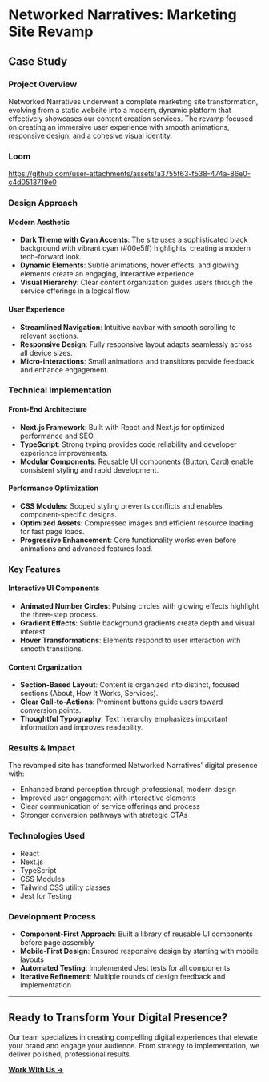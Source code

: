 # Networked Narratives: Marketing Site Revamp

## Case Study

### Project Overview
Networked Narratives underwent a complete marketing site transformation, evolving from a static website into a modern, dynamic platform that effectively showcases our content creation services. The revamp focused on creating an immersive user experience with smooth animations, responsive design, and a cohesive visual identity.

### Loom
https://github.com/user-attachments/assets/a3755f63-f538-474a-86e0-c4d0513719e0

### Design Approach

#### Modern Aesthetic
- **Dark Theme with Cyan Accents**: The site uses a sophisticated black background with vibrant cyan (#00e5ff) highlights, creating a modern tech-forward look.
- **Dynamic Elements**: Subtle animations, hover effects, and glowing elements create an engaging, interactive experience.
- **Visual Hierarchy**: Clear content organization guides users through the service offerings in a logical flow.

#### User Experience
- **Streamlined Navigation**: Intuitive navbar with smooth scrolling to relevant sections.
- **Responsive Design**: Fully responsive layout adapts seamlessly across all device sizes.
- **Micro-interactions**: Small animations and transitions provide feedback and enhance engagement.

### Technical Implementation

#### Front-End Architecture
- **Next.js Framework**: Built with React and Next.js for optimized performance and SEO.
- **TypeScript**: Strong typing provides code reliability and developer experience improvements.
- **Modular Components**: Reusable UI components (Button, Card) enable consistent styling and rapid development.

#### Performance Optimization
- **CSS Modules**: Scoped styling prevents conflicts and enables component-specific designs.
- **Optimized Assets**: Compressed images and efficient resource loading for fast page loads.
- **Progressive Enhancement**: Core functionality works even before animations and advanced features load.

### Key Features

#### Interactive UI Components
- **Animated Number Circles**: Pulsing circles with glowing effects highlight the three-step process.
- **Gradient Effects**: Subtle background gradients create depth and visual interest.
- **Hover Transformations**: Elements respond to user interaction with smooth transitions.

#### Content Organization
- **Section-Based Layout**: Content is organized into distinct, focused sections (About, How It Works, Services).
- **Clear Call-to-Actions**: Prominent buttons guide users toward conversion points.
- **Thoughtful Typography**: Text hierarchy emphasizes important information and improves readability.

### Results & Impact
The revamped site has transformed Networked Narratives' digital presence with:
- Enhanced brand perception through professional, modern design
- Improved user engagement with interactive elements
- Clear communication of service offerings and process
- Stronger conversion pathways with strategic CTAs

### Technologies Used
- React
- Next.js
- TypeScript
- CSS Modules
- Tailwind CSS utility classes
- Jest for Testing

### Development Process
- **Component-First Approach**: Built a library of reusable UI components before page assembly
- **Mobile-First Design**: Ensured responsive design by starting with mobile layouts
- **Automated Testing**: Implemented Jest tests for all components
- **Iterative Refinement**: Multiple rounds of design feedback and implementation

---

## Ready to Transform Your Digital Presence?

Our team specializes in creating compelling digital experiences that elevate your brand and engage your audience. From strategy to implementation, we deliver polished, professional results.

[**Work With Us →**](https://app.usemotion.com/meet/varritech/chat)
